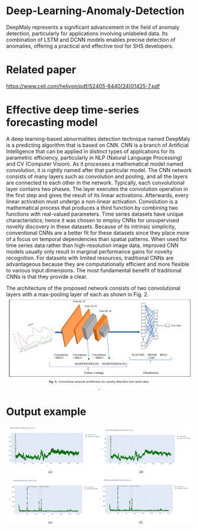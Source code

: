 # Deep-Learning-Anomaly-Detection
DeepMaly represents a significant advancement in the field of anomaly detection, particularly for applications involving unlabeled data. Its combination of LSTM and DCNN models enables precise detection of anomalies, offering a practical and effective tool for SHS developers.


# Related paper
https://www.cell.com/heliyon/pdf/S2405-8440(24)01425-7.pdf

# Effective deep time-series forecasting model
A deep learning-based abnormalities detection technique named DeepMaly is a predicting algorithm that is based on CNN. CNN is a
branch of Artificial Intelligence that can be applied in distinct types of applications for its parametric efficiency, particularly in NLP
(Natural Language Processing) and CV (Computer Vision). As it processes a mathematical model named convolution, it is rightly
named after that particular model. The CNN network consists of many layers such as convolution and pooling, and all the layers are
connected to each other in the network. Typically, each convolutional layer contains two phases. The layer executes the convolution
operation in the first step and gives the result of its linear activations. Afterwards, every linear activation must undergo a non-linear
activation. Convolution is a mathematical process that produces a third function by combining two functions with real-valued
parameters.
Time series datasets have unique characteristics; hence it was chosen to employ CNNs for unsupervised novelty discovery in these
datasets. Because of its intrinsic simplicity, conventional CNNs are a better fit for these datasets since they place more of a focus on
temporal dependencies than spatial patterns. When used for time series data rather than high-resolution image data, improved CNN
models usually only result in marginal performance gains for novelty recognition. For datasets with limited resources, traditional CNNs
are advantageous because they are computationally efficient and more flexible to various input dimensions. The most fundamental
benefit of traditional CNNs is that they provide a clear.

The architecture of the proposed network consists of two convolutional layers with a max-pooling layer of each as shown in Fig. 2. 
![Alt text](https://github.com/jesmeen-online/Deep-Learning-Anomaly-Detection/blob/main/Screenshot%202024-05-30%20143904.png)

# Output example

![Alt text](https://github.com/jesmeen-online/Deep-Learning-Anomaly-Detection/blob/main/Screenshot%202024-05-30%20144039.png)
